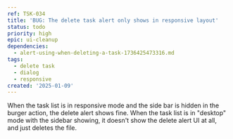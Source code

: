 ```yaml
---
ref: TSK-034
title: 'BUG: The delete task alert only shows in responsive layout'
status: todo
priority: high
epic: ui-cleanup
dependencies:
  - alert-using-when-deleting-a-task-1736425473316.md
tags:
  - delete task
  - dialog
  - responsive
created: '2025-01-09'
---
```

When the task list is in responsive mode and the side bar is hidden in the burger action, the delete alert shows fine. When the task list is in "desktop" mode with the sidebar showing, it doesn't show the delete alert UI at all, and just deletes the file.
